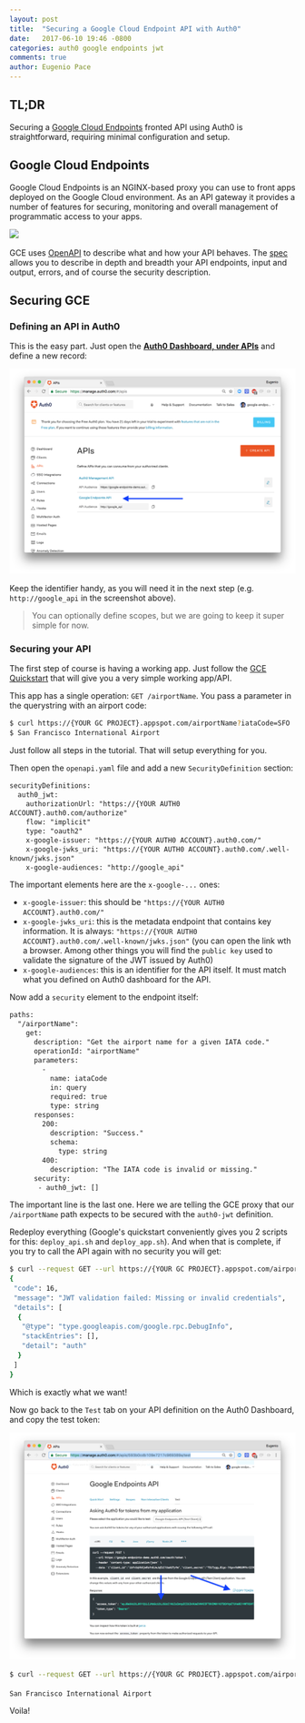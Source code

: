 ```yaml
---
layout: post
title:  "Securing a Google Cloud Endpoint API with Auth0"
date:   2017-06-10 19:46 -0800
categories: auth0 google endpoints jwt
comments: true
author: Eugenio Pace
---
```


## TL;DR

Securing a [Google Cloud Endpoints](https://cloud.google.com/endpoints/) fronted API using Auth0 is straightforward, requiring minimal configuration and setup.


## Google Cloud Endpoints

Google Cloud Endpoints is an NGINX-based proxy you can use to front apps deployed on the Google Cloud environment. As an API gateway it provides a number of features for securing, monitoring and overall management of programmatic access to your apps.

![](https://cloud.google.com/endpoints/docs/images/endpoints-architecture.png)

GCE uses [OpenAPI](https://www.openapis.org/) to describe what and how your API behaves. The [spec](https://github.com/OAI/OpenAPI-Specification) allows you to describe in depth and breadth your API endpoints, input and output, errors, and of course the security description.

## Securing GCE

### Defining an API in Auth0

This is the easy part. Just open the **[Auth0 Dashboard, under APIs](https://manage.auth0.com/#/apis)** and define a new record:

![](/media/gce-manage.png)

Keep the identifier handy, as you will need it in the next step (e.g. `http://google_api` in the screenshot above).

> You can optionally define scopes, but we are going to keep it super simple for now.


### Securing your API

The first step of course is having a working app. Just follow the [GCE Quickstart](https://cloud.google.com/endpoints/docs/quickstart-endpoints) that will give you a very simple working app/API. 

This app has a single operation: `GET /airportName`. You pass a parameter in the querystring with an airport code:

```sh
$ curl https://{YOUR GC PROJECT}.appspot.com/airportName?iataCode=SFO
$ San Francisco International Airport
```

Just follow all steps in the tutorial. That will setup everything for you.

Then open the `openapi.yaml` file and add a new `SecurityDefinition` section:

```
securityDefinitions:
  auth0_jwt:
    authorizationUrl: "https://{YOUR AUTH0 ACCOUNT}.auth0.com/authorize"
    flow: "implicit"
    type: "oauth2"
    x-google-issuer: "https://{YOUR AUTH0 ACCOUNT}.auth0.com/"
    x-google-jwks_uri: "https://{YOUR AUTH0 ACCOUNT}.auth0.com/.well-known/jwks.json"
    x-google-audiences: "http://google_api"
```

The important elements here are the `x-google-...` ones:

* `x-google-issuer`: this should be `"https://{YOUR AUTH0 ACCOUNT}.auth0.com/"`
* `x-google-jwks_uri`: this is the metadata endpoint that contains key information. It is always: `"https://{YOUR AUTH0 ACCOUNT}.auth0.com/.well-known/jwks.json"` (you can open the link wth a browser. Among other things you will find the `public key` used to validate the signature of the JWT issued by Auth0)
* `x-google-audiences`: this is an identifier for the API itself. It must match what you defined on Auth0 dashboard for the API.

Now add a `security` element to the endpoint itself:

```
paths:
  "/airportName":
    get:
      description: "Get the airport name for a given IATA code."
      operationId: "airportName"
      parameters:
        -
          name: iataCode
          in: query
          required: true
          type: string
      responses:
        200:
          description: "Success."
          schema:
            type: string
        400:
          description: "The IATA code is invalid or missing."
      security:
       - auth0_jwt: []
```

The important line is the last one. Here we are telling the GCE proxy that our `/airportName` path expects to be secured with the `auth0-jwt` definition. 

Redeploy everything (Google's quickstart conveniently gives you 2 scripts for this: `deploy_api.sh` and `deploy_app.sh`). And when that is complete, if you try to call the API again with no security you will get:

```sh
$ curl --request GET --url https://{YOUR GC PROJECT}.appspot.com/airportName?iataCode=SFO
{
 "code": 16,
 "message": "JWT validation failed: Missing or invalid credentials",
 "details": [
  {
   "@type": "type.googleapis.com/google.rpc.DebugInfo",
   "stackEntries": [],
   "detail": "auth"
  }
 ]
}

```

Which is exactly what we want!

Now go back to the `Test` tab on your API definition on the Auth0 Dashboard, and copy the test token:

![](/media/gce-token-test.png)


```sh
$ curl --request GET --url https://{YOUR GC PROJECT}.appspot.com/airportName?iataCode=SFO --header 'Authorization: Bearer eyJ0eXAiOiJKV1QiLCJhbGciOiJSUzI1NiIs..........7GM9QFkBtDzvf_H6xTUA'

San Francisco International Airport

```

Voila!

